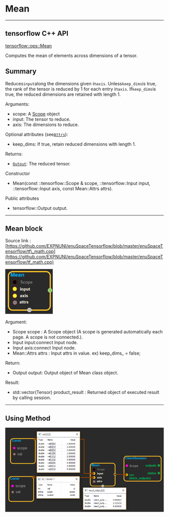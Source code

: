 # Mean

---

## tensorflow C++ API

[tensorflow::ops::Mean](https://www.tensorflow.org/api_docs/cc/class/tensorflow/ops/mean)

Computes the mean of elements across dimensions of a tensor.

## Summary

Reduces`input`along the dimensions given in`axis`. Unless`keep_dims`is true, the rank of the tensor is reduced by 1 for each entry in`axis`. If`keep_dims`is true, the reduced dimensions are retained with length 1.

Arguments:

* scope: A [Scope](https://www.tensorflow.org/api_docs/cc/class/tensorflow/scope.html#classtensorflow_1_1_scope) object
* input: The tensor to reduce.
* axis: The dimensions to reduce.

Optional attributes \(see[`Attrs`](https://www.tensorflow.org/api_docs/cc/struct/tensorflow/ops/max/attrs.html#structtensorflow_1_1ops_1_1_max_1_1_attrs)\):

* keep\_dims: If true, retain reduced dimensions with length 1.

Returns:

* [`Output`](https://www.tensorflow.org/api_docs/cc/class/tensorflow/output.html#classtensorflow_1_1_output): The reduced tensor.

Constructor

* Mean\(const ::tensorflow::Scope & scope, ::tensorflow::Input input, ::tensorflow::Input axis, const Mean::Attrs attrs\).

Public attributes

* tensorflow::Output output.

---

## Mean block

Source link : [https://github.com/EXPNUNI/enuSpaceTensorflow/blob/master/enuSpaceTensorflow/tf\_math.cpp](https://github.com/EXPNUNI/enuSpaceTensorflow/blob/master/enuSpaceTensorflow/tf_math.cpp)

![](/assets/math_Mean_Symbol.png)

Argument:

* Scope scope : A Scope object \(A scope is generated automatically each page. A scope is not connected.\).
* Input input:connect  Input node.
* Input axis:connect  Input node.
* Mean::Attrs attrs : Input attrs in value. ex\) keep\_dims\_ = false;

Return:

* Output output: Output object of Mean class object.

Result:

* std::vector\(Tensor\) product\_result : Returned object of executed result by calling session.

---

## Using Method

![](/assets/math_Mean_Method.png)

